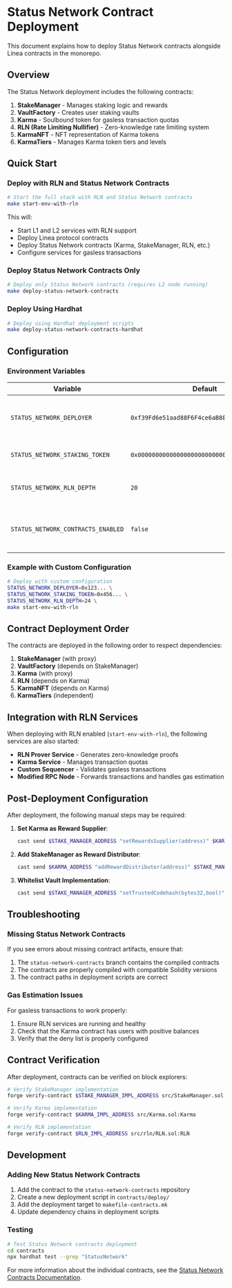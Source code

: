 # Status Network Contract Deployment

This document explains how to deploy Status Network contracts alongside Linea contracts in the monorepo.

## Overview

The Status Network deployment includes the following contracts:

1. **StakeManager** - Manages staking logic and rewards
2. **VaultFactory** - Creates user staking vaults
3. **Karma** - Soulbound token for gasless transaction quotas
4. **RLN (Rate Limiting Nullifier)** - Zero-knowledge rate limiting system
5. **KarmaNFT** - NFT representation of Karma tokens
6. **KarmaTiers** - Manages Karma token tiers and levels

## Quick Start

### Deploy with RLN and Status Network Contracts

```bash
# Start the full stack with RLN and Status Network contracts
make start-env-with-rln
```

This will:
- Start L1 and L2 services with RLN support
- Deploy Linea protocol contracts
- Deploy Status Network contracts (Karma, StakeManager, RLN, etc.)
- Configure services for gasless transactions

### Deploy Status Network Contracts Only

```bash
# Deploy only Status Network contracts (requires L2 node running)
make deploy-status-network-contracts
```

### Deploy Using Hardhat

```bash
# Deploy using Hardhat deployment scripts
make deploy-status-network-contracts-hardhat
```

## Configuration

### Environment Variables

| Variable | Default | Description |
|----------|---------|-------------|
| `STATUS_NETWORK_DEPLOYER` | `0xf39Fd6e51aad88F6F4ce6aB8827279cffFb92266` | Deployer address for Status Network contracts |
| `STATUS_NETWORK_STAKING_TOKEN` | `0x0000000000000000000000000000000000000001` | SNT token address for staking |
| `STATUS_NETWORK_RLN_DEPTH` | `20` | RLN tree depth (supports ~1M users) |
| `STATUS_NETWORK_CONTRACTS_ENABLED` | `false` | Enable Status Network contract deployment |

### Example with Custom Configuration

```bash
# Deploy with custom configuration
STATUS_NETWORK_DEPLOYER=0x123... \
STATUS_NETWORK_STAKING_TOKEN=0x456... \
STATUS_NETWORK_RLN_DEPTH=24 \
make start-env-with-rln
```

## Contract Deployment Order

The contracts are deployed in the following order to respect dependencies:

1. **StakeManager** (with proxy)
2. **VaultFactory** (depends on StakeManager)
3. **Karma** (with proxy)
4. **RLN** (depends on Karma)
5. **KarmaNFT** (depends on Karma)
6. **KarmaTiers** (independent)

## Integration with RLN Services

When deploying with RLN enabled (`start-env-with-rln`), the following services are also started:

- **RLN Prover Service** - Generates zero-knowledge proofs
- **Karma Service** - Manages transaction quotas
- **Custom Sequencer** - Validates gasless transactions
- **Modified RPC Node** - Forwards transactions and handles gas estimation

## Post-Deployment Configuration

After deployment, the following manual steps may be required:

1. **Set Karma as Reward Supplier**:
   ```bash
   cast send $STAKE_MANAGER_ADDRESS "setRewardsSupplier(address)" $KARMA_ADDRESS
   ```

2. **Add StakeManager as Reward Distributor**:
   ```bash
   cast send $KARMA_ADDRESS "addRewardDistributor(address)" $STAKE_MANAGER_ADDRESS
   ```

3. **Whitelist Vault Implementation**:
   ```bash
   cast send $STAKE_MANAGER_ADDRESS "setTrustedCodehash(bytes32,bool)" $VAULT_CODEHASH true
   ```

## Troubleshooting

### Missing Status Network Contracts

If you see errors about missing contract artifacts, ensure that:

1. The `status-network-contracts` branch contains the compiled contracts
2. The contracts are properly compiled with compatible Solidity versions
3. The contract paths in deployment scripts are correct

### Gas Estimation Issues

For gasless transactions to work properly:

1. Ensure RLN services are running and healthy
2. Check that the Karma contract has users with positive balances
3. Verify that the deny list is properly configured

## Contract Verification

After deployment, contracts can be verified on block explorers:

```bash
# Verify StakeManager implementation
forge verify-contract $STAKE_MANAGER_IMPL_ADDRESS src/StakeManager.sol:StakeManager

# Verify Karma implementation  
forge verify-contract $KARMA_IMPL_ADDRESS src/Karma.sol:Karma

# Verify RLN implementation
forge verify-contract $RLN_IMPL_ADDRESS src/rln/RLN.sol:RLN
```

## Development

### Adding New Status Network Contracts

1. Add the contract to the `status-network-contracts` repository
2. Create a new deployment script in `contracts/deploy/`
3. Add the deployment target to `makefile-contracts.mk`
4. Update dependency chains in deployment scripts

### Testing

```bash
# Test Status Network contracts deployment
cd contracts
npx hardhat test --grep "StatusNetwork"
```

For more information about the individual contracts, see the [Status Network Contracts Documentation](../status-network-contracts/README.md).
